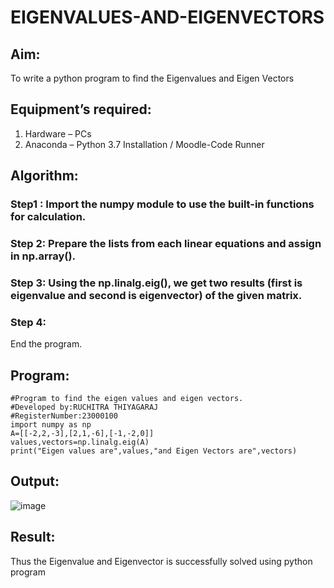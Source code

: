 # EIGENVALUES-AND-EIGENVECTORS
## Aim:
To write a python program to find the Eigenvalues and Eigen Vectors
## Equipment’s required:
1. 	Hardware – PCs
2. 	Anaconda – Python 3.7 Installation / Moodle-Code Runner
## Algorithm:
### Step1 : Import the numpy module to use the built-in functions for calculation.
### Step 2: Prepare the lists from each linear equations and assign in np.array().
### Step 3: Using the np.linalg.eig(),  we get two results (first is eigenvalue and second is eigenvector) of the given matrix.
### Step 4: 
End the program.
## Program:
~~~
#Program to find the eigen values and eigen vectors.
#Developed by:RUCHITRA THIYAGARAJ
#RegisterNumber:23000100
import numpy as np
A=[[-2,2,-3],[2,1,-6],[-1,-2,0]]
values,vectors=np.linalg.eig(A)
print("Eigen values are",values,"and Eigen Vectors are",vectors)
~~~
## Output:
![image](https://github.com/RuchitraThiyagaraj/EIGENVALUES-AND-EIGENVECTORS/assets/154776996/0a9f233f-c657-4890-bac3-657e4a6f674e)

## Result:
Thus the Eigenvalue and Eigenvector is successfully solved using python program
